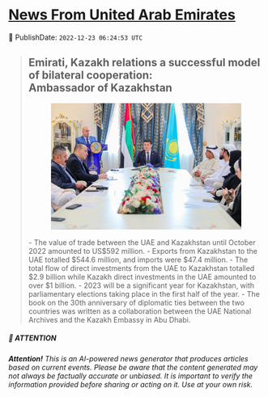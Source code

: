 [News From United Arab Emirates](https://github.com/UAE-Camel/News)
==========


📆 PublishDate: `2022-12-23 06:24:53 UTC`


> ## Emirati, Kazakh relations a successful model of bilateral cooperation: Ambassador of Kazakhstan
><p align="center"><img height="250" src="https://github.com/UAE-Camel/News/raw/main/images/1395303113724.jpg"></p>
> - The value of trade between the UAE and Kazakhstan until October 2022 amounted to US$592 million.
> - Exports from Kazakhstan to the UAE totalled $544.6 million, and imports were $47.4 million.
> - The total flow of direct investments from the UAE to Kazakhstan totalled $2.9 billion while Kazakh direct investments in the UAE amounted to over $1 billion.
> - 2023 will be a significant year for Kazakhstan, with parliamentary elections taking place in the first half of the year.
> - The book on the 30th anniversary of diplomatic ties between the two countries was written as a collaboration between the UAE National Archives and the Kazakh Embassy in Abu Dhabi.


##### 📝 ATTENTION

###### **Attention!** This is an AI-powered news generator that produces articles based on current events. Please be aware that the content generated may not always be factually accurate or unbiased. It is important to verify the information provided before sharing or acting on it. Use at your own risk.
